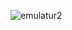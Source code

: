![emulatur2](https://user-images.githubusercontent.com/55578318/104950804-999cde00-59d6-11eb-82b1-0677ccb8f3ac.gif)


